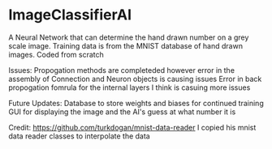 # ImageClassifierAI
A Neural Network that can determine the hand drawn number on a grey scale image. Training data is from the MNIST database of hand drawn images. Coded from scratch

Issues: 
  Propogation methods are completeded however error in the assembly of Connection and Neuron objects is causing issues 
  Error in back propogation fomrula for the internal layers I think is casuing more issues

Future Updates: 
  Database to store weights and biases for continued training 
  GUI for displaying the image and the AI's guess at what number it is


Credit:
  https://github.com/turkdogan/mnist-data-reader I copied his mnist data reader classes to interpolate the data
